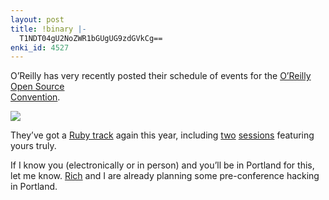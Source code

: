 ```yaml
---
layout: post
title: !binary |-
  T1NDT04gU2NoZWR1bGUgUG9zdGVkCg==
enki_id: 4527
---
```


O’Reilly has very recently posted their schedule of events for the <a
href="http://conferences.oreillynet.com/os2004/">O’Reilly Open Source  
Convention</a>.

<p>
<img
src="http://conferences.oreillynet.com/images/os2004/banners/speakers/oscon_speaker_125x125.gif">

</p>
<p>
They’ve got a <a
href="http://conferences.oreillynet.com/pub/w/29/track_ruby.html">Ruby  
track</a> again this year, including <a
href="http://conferences.oreillynet.com/cs/os2004/view/e_sess/5303">two</a>  
<a
href="http://conferences.oreillynet.com/cs/os2004/view/e_sess/5322">sessions</a>  
featuring yours truly.

</p>
<p>
If I know you (electronically or in person) and you’ll be in Portland  
for this, let me know. <a
href="http://richkilmer.blogs.com/ether/">Rich</a> and I are already  
planning some pre-conference hacking in Portland.

</p>
